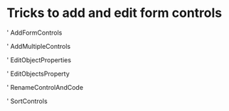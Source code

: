 # Tricks to add and edit form controls


' AddFormControls

' AddMultipleControls

' EditObjectProperties

' EditObjectsProperty

' RenameControlAndCode

' SortControls
